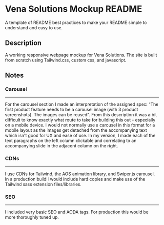 # Vena Solutions Mockup README

A template of README best practices to make your README simple to understand and easy to use.

## Description

A working responsive webpage mockup for Vena Solutions. The site is built from scratch using Tailwind.css, custom css, and javascript.

## Notes

### Carousel 
---
For the carousel section I made an interpretation of the assigned spec: "The first product feature needs to be a carousel image (with 3 product screenshots). The images can be reused". From this description it was a bit difficult to know exactly what route to take for building this out - especially on a mobile device. I would not normally use a carousel in this format for a mobile layout as the images get detached from the accompanying text which isn't good for UX and ease of use. In my version, I made each of the text paragraphs on the left column clickable and correlating to an accompanying slide in the adjacent column on the right.

### CDNs
---
I use CDNs for Tailwind, the AOS animation library, and Swiper.js carousel.  In a production build I would include hard copies and make use of the Tailwind sass extension files/libraries. 

### SEO
---
I included very basic SEO and AODA tags. For production this would be more thoroughly tuned up.